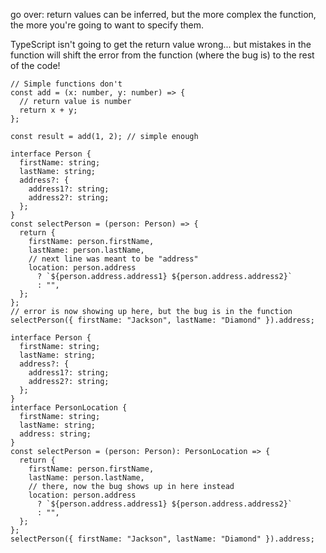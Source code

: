 go over: return values can be inferred, but the more complex
the function, the more you're going to want to specify them.

TypeScript isn't going to get the return value wrong...
but mistakes in the function will shift the error from
the function (where the bug is) to the rest of the code!

```tsx
// Simple functions don't
const add = (x: number, y: number) => {
  // return value is number
  return x + y;
};

const result = add(1, 2); // simple enough
```

```tsx
interface Person {
  firstName: string;
  lastName: string;
  address?: {
    address1?: string;
    address2?: string;
  };
}
const selectPerson = (person: Person) => {
  return {
    firstName: person.firstName,
    lastName: person.lastName,
    // next line was meant to be "address"
    location: person.address
      ? `${person.address.address1} ${person.address.address2}`
      : "",
  };
};
// error is now showing up here, but the bug is in the function
selectPerson({ firstName: "Jackson", lastName: "Diamond" }).address;
```

```tsx
interface Person {
  firstName: string;
  lastName: string;
  address?: {
    address1?: string;
    address2?: string;
  };
}
interface PersonLocation {
  firstName: string;
  lastName: string;
  address: string;
}
const selectPerson = (person: Person): PersonLocation => {
  return {
    firstName: person.firstName,
    lastName: person.lastName,
    // there, now the bug shows up in here instead
    location: person.address
      ? `${person.address.address1} ${person.address.address2}`
      : "",
  };
};
selectPerson({ firstName: "Jackson", lastName: "Diamond" }).address;
```
